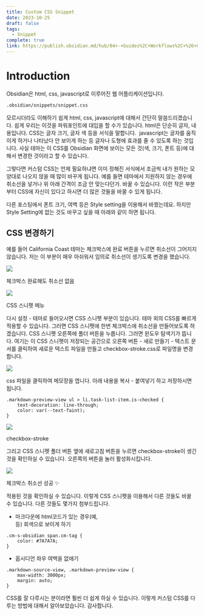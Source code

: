 ```yaml
---
title: Custom CSS Snippet
date: 2023-10-25
draft: false
tags:
  - Snippet
complete: true
link: https://publish.obsidian.md/hub/04+-+Guides%2C+Workflows%2C+%26+Courses/Guides/How+to+Style+Obsidian#Where+do+I+put+my+stylin'+declarations
---
```

# **Introduction**

Obsidian은 html, css, javascript로 이루어진 웹 어플리케이션입니다.

```bash
.obsidian/snippets/snippet.css
```

모르시더라도 이해하기 쉽게 html, css, javascript에 대해서 간단히 말씀드리겠습니다. 쉽게 우리는 이것을 파워포인트에 대입을 할 수가 있습니다. html은 단순히 글자, 내용입니다. CSS는 글자 크기, 글자 색 등을 서식을 말합니다.  javascript는 글자를 움직이게 하거나 나타났다 안 보이게 하는 등 글자나 도형에 효과를 줄 수 있도록 하는 것입니다. 사실 테마는 이 CSS를 Obsidian 화면에 보이는 모든 것(색, 크기, 폰트 등)에 대해서 변경한 것이라고 할 수 있습니다. 

그렇다면 커스텀 CSS는 언제 필요하냐면 이미 정해진 서식에서 조금씩 내가 원하는 모양대로 나오지 않을 때 많이 바꾸게 됩니다. 예를 들면 테마에서 지원하지 않는 경우에 취소선을 넣거나 위 아래 간격이 조금 안 맞는다던가. 바꿀 수 있습니다. 이런 작은 부분부터 CSS에 자신이 있다고 하시면 더 많은 것들을 바꿀 수 있게 됩니다. 

다른 포스팅에서 폰트 크기, 여백 등은 Style setting을 이용해서 바꿨는데요. 하지만 Style Setting에 없는 것도 바꾸고 싶을 때 아래와 같이 하면 됩니다.

## **CSS 변경하기**

예를 들어 California Coast 테마는 체크박스에 완료 버튼을 누르면 취소선이 그어지지 않습니다. 저는 이 부분이 매우 아쉬워서 임의로 취소선이 생기도록 변경을 했습니다.

![](https://blog.kakaocdn.net/dn/cippNH/btrpPwUt5lc/UoKE0BZgSX1iUSteRCtd5K/img.png)

체크박스 완료해도 취소선 없음

![](https://blog.kakaocdn.net/dn/bjGGel/btrpz2naakF/Eby7KxRjvTkFljuhXkDrA0/img.png)

CSS 스니펫 메뉴

다시 설정 - 테마로 들어오시면 CSS 스니펫 부분이 있습니다. 테마 외의 CSS를 빠르게 적용할 수 있습니다. 그러면 CSS 스니펫에 한번 체크박스에 취소선을 만들어보도록 하겠습니다. CSS 스니펫 오른쪽에 폴더 버튼을 누릅니다. 그러면 윈도우 탐색기가 뜹니다. 여기는 이 CSS 스니펫이 저장되는 공간으로 오른쪽 버튼 - 새로 만들기 - 텍스트 문서를 클릭하여 새로운 텍스트 파일을 만들고 checkbox-stroke.css로 파일명을 변경합니다.

![](https://blog.kakaocdn.net/dn/4anoN/btrpLs6wykF/CoOHtadEyrrK9fsodG60j1/img.png)

css 파일을 클릭하여 메모장을 엽니다. 아래 내용을 복사 - 붙여넣기 하고 저장하시면 됩니다.

```
.markdown-preview-view ul > li.task-list-item.is-checked {
    text-decoration: line-through;
    color: var(--text-faint);
}
```

![](https://blog.kakaocdn.net/dn/Cz6fe/btrpPEZn0ec/ThfeArnVuROEOWkM0yssw1/img.png)

checkbox-stroke

그리고 CSS 스니펫 폴더 버튼 옆에 새로고침 버튼을 누르면 checkbox-stroke이 생긴 것을 확인하실 수 있습니다. 오른쪽의 버튼을 눌러 활성화시킵니다.

![](https://blog.kakaocdn.net/dn/bhI8Yn/btrpP3dA6hl/WjPM8qOfZ2htUzlgg8UkX0/img.png)

체크박스 취소선 성공 ✨

적용된 것을 확인하실 수 있습니다. 이렇게 CSS 스니펫을 이용해서 다른 것들도 바꿀 수 있습니다. 다른 것들도 몇가지 첨부드립니다. 

- 마크다운에 html코드가 있는 경우(예, <br>등) 회색으로 보이게 하기

```
.cm-s-obsidian span.cm-tag {
    color: #7A7A7A;
}
```

- 옵시디언 좌우 여백을 없애기

```
.markdown-source-view, .markdown-preview-view {
    max-width: 3000px;
    margin: auto;
}
```

CSS를 잘 다루시는 분이라면 훨씬 더 쉽게 하실 수 있습니다. 이렇게 커스텀 CSS를 다루는 방법에 대해서 알아보았습니다. 감사합니다.